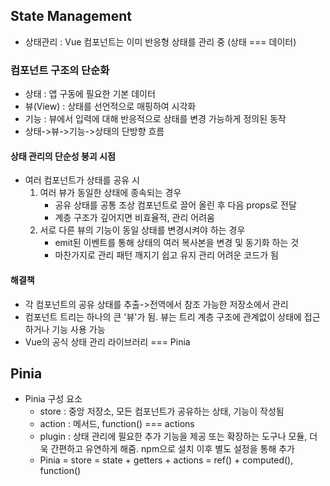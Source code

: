 ## State Management
 - 상태관리 : Vue 컴포넌트는 이미 반응형 상태를 관리 중 (상태 === 데이터)

### 컴포넌트 구조의 단순화
 * 상태 : 앱 구동에 필요한 기본 데이터
 * 뷰(View) : 상태를 선언적으로 매핑하여 시각화
 * 기능 : 뷰에서 입력에 대해 반응적으로 상태를 변경 가능하게 정의된 동작
 * 상태->뷰->기능->상태의 단방향 흐름

#### 상태 관리의 단순성 붕괴 시점
 * 여러 컴포넌트가 상태를 공유 시
    1. 여러 뷰가 동일한 상태에 종속되는 경우
        - 공유 상태를 공통 조상 컴포넌트로 끌어 올린 후 다음 props로 전달
        - 계층 구조가 깊어지면 비효율적, 관리 어려움
    2. 서로 다른 뷰의 기능이 동일 상태를 변경시켜야 하는 경우
        - emit된 이벤트를 통해 상태의 여러 복사본을 변경 및 동기화 하는 것
        - 마찬가지로 관리 패턴 깨지기 쉽고 유지 관리 어려운 코드가 됨
#### 해결책
 * 각 컴포넌트의 공유 상태를 추출->전역에서 참조 가능한 저장소에서 관리
 * 컴포넌트 트리는 하나의 큰 '뷰'가 됨. 뷰는 트리 계층 구조에 관계없이 상태에 접근하거나 기능 사용 가능
 * Vue의 공식 상태 관리 라이브러리 === Pinia

## Pinia
 - Pinia 구성 요소
    * store : 중앙 저장소, 모든 컴포넌트가 공유하는 상태, 기능이 작성됨
    * action : 메서드, function() === actions
    * plugin : 상태 관리에 필요한 추가 기능을 제공 또는 확장하는 도구나 모듈, 더욱 간편하고 유연하게 해줌. npm으로 설치 이후 별도 설정을 통해 추가
    * Pinia = store = state + getters + actions = ref() + computed(), function()